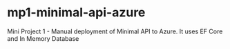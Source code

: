 # mp1-minimal-api-azure
Mini Project 1 - Manual deployment of Minimal API to Azure. It uses EF Core and In Memory Database
